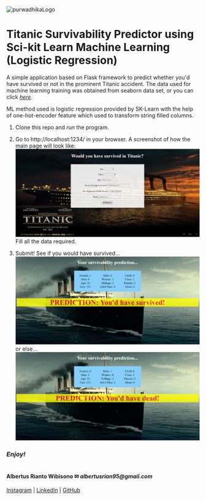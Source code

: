 ![purwadhikaLogo](https://d1ah56qj523gwb.cloudfront.net/uploads/organizations/logos/1538557444-kcgv11HXelvcOnlyrGcEpfwAf6hbPMhC.png)

# Titanic Survivability Predictor using Sci-kit Learn Machine Learning (Logistic Regression)
A simple application based on Flask framework to predict whether you'd have survived or not in the prominent Titanic accident. The data used for machine learning training was obtained from seaborn data set, or you can click [*here*](https://github.com/mwaskom/seaborn-data/blob/master/titanic.csv).

ML method used is logistic regression provided by SK-Learn with the help of one-hot-encoder feature which used to transform string filled columns.
1. Clone this repo and *run* the program. 

2. Go to http://localhost:1234/ in your browser. A screenshot of how the main page will look like:
    ![homePage](./ss1.png)
    Fill all the data required.

3. Submit! See if you would have survived...
    ![resultPage](./ss2.png)
    or else...
    ![resultPage](./ss3.png)



### **_Enjoy!_**

#

#### Albertus Rianto Wibisono ✉ _albertusrian95@gmail.com_

[Instagram](https://www.instagram.com/rian__wibisono) | 
[LinkedIn](https://www.linkedin.com/in/albertusrian95/) |
[GitHub](https://www.github.com/RiantoWibisono)
